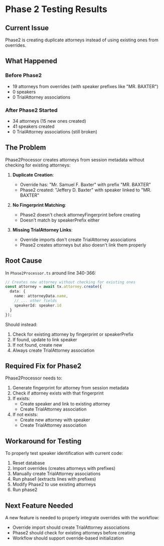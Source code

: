 # Phase 2 Testing Results

## Current Issue
Phase2 is creating duplicate attorneys instead of using existing ones from overrides.

## What Happened

### Before Phase2
- 19 attorneys from overrides (with speaker prefixes like "MR. BAXTER")
- 0 speakers
- 0 TrialAttorney associations

### After Phase2 Started
- 34 attorneys (15 new ones created)
- 41 speakers created
- 0 TrialAttorney associations (still broken)

## The Problem

Phase2Processor creates attorneys from session metadata without checking for existing attorneys:

1. **Duplicate Creation**: 
   - Override has: "Mr. Samuel F. Baxter" with prefix "MR. BAXTER"
   - Phase2 created: "Jeffery D. Baxter" with speaker linked to "MR. BAXTER"
   
2. **No Fingerprint Matching**:
   - Phase2 doesn't check attorneyFingerprint before creating
   - Doesn't match by speakerPrefix either

3. **Missing TrialAttorney Links**:
   - Override imports don't create TrialAttorney associations
   - Phase2 creates attorneys but also doesn't link them properly

## Root Cause

In `Phase2Processor.ts` around line 340-366:
```typescript
// Creates new attorney without checking for existing ones
const attorney = await tx.attorney.create({
  data: {
    name: attorneyData.name,
    // ... other fields
    speakerId: speaker.id
  }
});
```

Should instead:
1. Check for existing attorney by fingerprint or speakerPrefix
2. If found, update to link speaker
3. If not found, create new
4. Always create TrialAttorney association

## Required Fix for Phase2

Phase2Processor needs to:
1. Generate fingerprint for attorney from session metadata
2. Check if attorney exists with that fingerprint
3. If exists:
   - Create speaker and link to existing attorney
   - Create TrialAttorney association
4. If not exists:
   - Create new attorney with speaker
   - Create TrialAttorney association

## Workaround for Testing

To properly test speaker identification with current code:
1. Reset database
2. Import overrides (creates attorneys with prefixes)
3. Manually create TrialAttorney associations
4. Run phase1 (extracts lines with prefixes)
5. Modify Phase2 to use existing attorneys
6. Run phase2

## Next Feature Needed

A new feature is needed to properly integrate overrides with the workflow:
- Override import should create TrialAttorney associations
- Phase2 should check for existing attorneys before creating
- Workflow should support override-based initialization